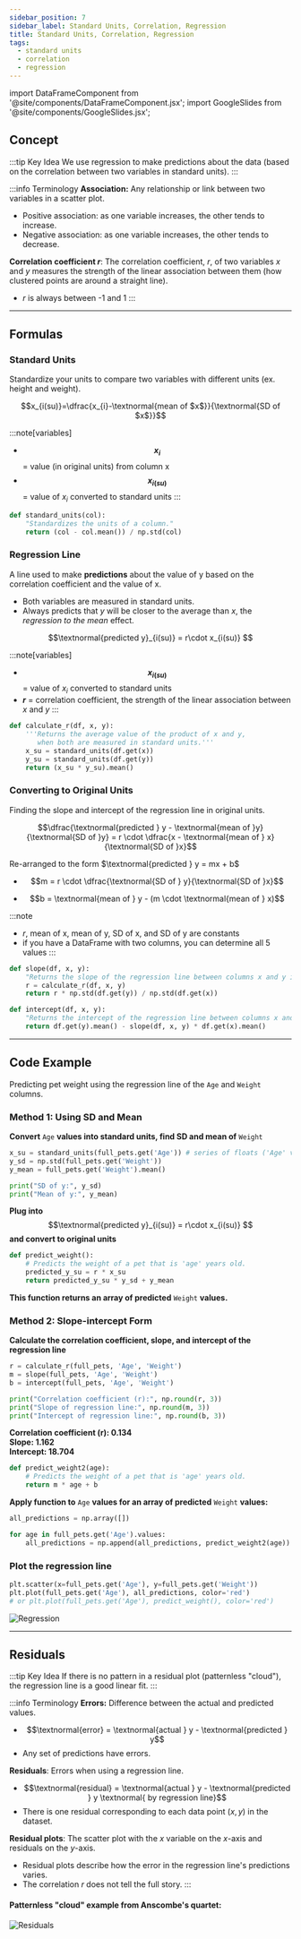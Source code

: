 ```yaml
---
sidebar_position: 7
sidebar_label: Standard Units, Correlation, Regression
title: Standard Units, Correlation, Regression
tags: 
  - standard units
  - correlation
  - regression
---
```


import DataFrameComponent from '@site/components/DataFrameComponent.jsx';
import GoogleSlides from '@site/components/GoogleSlides.jsx';

## Concept

:::tip Key Idea
We use regression to make predictions about the data (based on the correlation between two variables in standard units).
:::

:::info Terminology
**Association:** Any relationship or link between two variables in a scatter plot.
- Positive association: as one variable increases, the other tends to increase.
- Negative association: as one variable increases, the other tends to decrease.

**Correlation coefficient $r$**: The correlation coefficient, $r$, of two variables $x$ and $y$ measures the strength of the linear association between them (how clustered points are around a straight line).
- $r$ is always between -1 and 1
:::

---
## Formulas

### Standard Units
Standardize your units to compare two variables with different units (ex. height and weight).

$$x_{i(su)}=\dfrac{x_{i}-\textnormal{mean of $x$}}{\textnormal{SD of $x$}}$$

:::note[variables]
- **$$x_{i}$$** = value (in original units) from column x
- **$$x_{i(su)}$$** = value of $x_{i}$ converted to standard units
:::

```python
def standard_units(col):
    "Standardizes the units of a column."
    return (col - col.mean()) / np.std(col)
```

### Regression Line
A line used to make **predictions** about the value of y based on the correlation coefficient and the value of x.
- Both variables are measured in standard units.
- Always predicts that $y$ will be closer to the average than $x$, the *regression to the mean* effect.

$$\textnormal{predicted y}_{i(su)} = r\cdot x_{i(su)} $$

:::note[variables]
- **$$x_{i(su)}$$** = value of $x_{i}$ converted to standard units
- **$r$** = correlation coefficient, the strength of the linear association between $x$ and $y$
:::

```python
def calculate_r(df, x, y):
    '''Returns the average value of the product of x and y, 
       when both are measured in standard units.'''
    x_su = standard_units(df.get(x))
    y_su = standard_units(df.get(y))
    return (x_su * y_su).mean()
```

### Converting to Original Units
Finding the slope and intercept of the regression line in original units.

$$\dfrac{\textnormal{predicted } y - \textnormal{mean of }y}{\textnormal{SD of }y} = r \cdot \dfrac{x - \textnormal{mean of } x}{\textnormal{SD of }x}$$

Re-arranged to the form $\textnormal{predicted } y = mx + b$

- $$m = r \cdot \dfrac{\textnormal{SD of } y}{\textnormal{SD of }x}$$

- $$b = \textnormal{mean of } y - (m \cdot \textnormal{mean of } x)$$

:::note
- $r$, mean of x, mean of y, SD of x, and SD of y are constants
- if you have a DataFrame with two columns, you can determine all 5 values
:::

```python
def slope(df, x, y):
    "Returns the slope of the regression line between columns x and y in df (in original units)."
    r = calculate_r(df, x, y)
    return r * np.std(df.get(y)) / np.std(df.get(x))

def intercept(df, x, y):
    "Returns the intercept of the regression line between columns x and y in df (in original units)."
    return df.get(y).mean() - slope(df, x, y) * df.get(x).mean()
```

---
## Code Example
Predicting pet weight using the regression line of the <code>Age</code> and <code>Weight</code> columns.

### Method 1: Using SD and Mean
**Convert** <code>Age</code> **values into standard units, find SD and mean of** <code>Weight</code>
```python
x_su = standard_units(full_pets.get('Age')) # series of floats ('Age' values in standard units)
y_sd = np.std(full_pets.get('Weight'))
y_mean = full_pets.get('Weight').mean()

print("SD of y:", y_sd)
print("Mean of y:", y_mean)
```
**Plug into** $$\textnormal{predicted y}_{i(su)} = r\cdot x_{i(su)} $$ **and convert to original units**

```python
def predict_weight():
    # Predicts the weight of a pet that is 'age' years old.
    predicted_y_su = r * x_su
    return predicted_y_su * y_sd + y_mean
```
**This function returns an array of predicted** <code>Weight</code> **values.**

### Method 2: Slope-intercept Form
**Calculate the correlation coefficient, slope, and intercept of the regression line**
```python
r = calculate_r(full_pets, 'Age', 'Weight')
m = slope(full_pets, 'Age', 'Weight')
b = intercept(full_pets, 'Age', 'Weight')

print("Correlation coefficient (r):", np.round(r, 3))
print("Slope of regression line:", np.round(m, 3))
print("Intercept of regression line:", np.round(b, 3))
```
**Correlation coefficient (r): 0.134** <br />
**Slope: 1.162** <br />
**Intercept: 18.704**

```python
def predict_weight2(age):
    # Predicts the weight of a pet that is 'age' years old.
    return m * age + b
```  
**Apply function to** <code>Age</code> **values for an array of predicted** <code>Weight</code> **values:**

```python
all_predictions = np.array([])

for age in full_pets.get('Age').values:
    all_predictions = np.append(all_predictions, predict_weight2(age))
```

### Plot the regression line

```python
plt.scatter(x=full_pets.get('Age'), y=full_pets.get('Weight'))
plt.plot(full_pets.get('Age'), all_predictions, color='red')
# or plt.plot(full_pets.get('Age'), predict_weight(), color='red')
```
![Regression](/img/statistical-inference-plots/regression.png)

---
## Residuals

:::tip Key Idea
If there is no pattern in a residual plot (patternless "cloud"), the regression line is a good linear fit.
:::

:::info Terminology
**Errors:** Difference between the actual and predicted values.
- $$\textnormal{error} = \textnormal{actual } y - \textnormal{predicted } y$$
- Any set of predictions have errors.

**Residuals**: Errors when using a regression line.
- $$\textnormal{residual} = \textnormal{actual } y - \textnormal{predicted } y \textnormal{ by regression line}$$
- There is one residual corresponding to each data point $(x, y)$ in the dataset.

**Residual plots**: The scatter plot with the $x$ variable on the $x$-axis and residuals on the $y$-axis.
- Residual plots describe how the error in the regression line's predictions varies.
- The correlation $r$ does not tell the full story.
:::

#### Patternless "cloud" example from Anscombe's quartet:
![Residuals](/img/statistical-inference-plots/residuals.png)